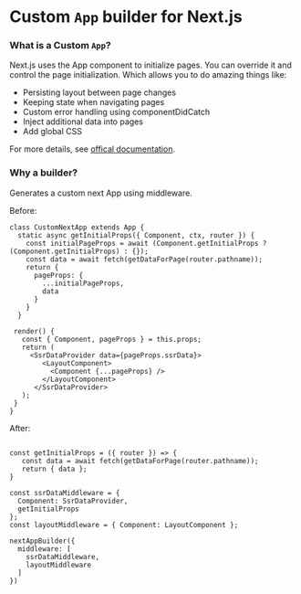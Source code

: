 # Custom `App` builder for Next.js

### What is a Custom `App`?

Next.js uses the App component to initialize pages. You can override it and control the page initialization. Which allows you to do amazing things like:
- Persisting layout between page changes
- Keeping state when navigating pages
- Custom error handling using componentDidCatch
- Inject additional data into pages
- Add global CSS

For more details, see [offical documentation](https://nextjs.org/docs/advanced-features/custom-app).

### Why a builder?

Generates a custom next App using middleware.

Before:

 ```
 class CustomNextApp extends App {
   static async getInitialProps({ Component, ctx, router }) {
     const initialPageProps = await (Component.getInitialProps ? (Component.getInitialProps) : {});
     const data = await fetch(getDataForPage(router.pathname));
     return {
       pageProps: {
         ...initialPageProps,
         data
       }
     }
   }

  render() {
    const { Component, pageProps } = this.props;
    return (
      <SsrDataProvider data={pageProps.ssrData}>
         <LayoutComponent>
           <Component {...pageProps} />
         </LayoutComponent>
       </SsrDataProvider>
    );
  }
 }
 ```
After:
 ```

 const getInitialProps = ({ router }) => {
    const data = await fetch(getDataForPage(router.pathname));
    return { data };
 }

 const ssrDataMiddleware = {
   Component: SsrDataProvider,
   getInitialProps
 };
 const layoutMiddleware = { Component: LayoutComponent };

 nextAppBuilder({
   middleware: [
     ssrDataMiddleware,
     layoutMiddleware
   ]
 })

 ```
